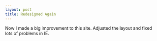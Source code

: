 ```yaml
---
layout: post
title: Redesigned Again
---
```

Now I made a big improvement to this site. Adjusted the layout and fixed lots of
problems in IE.
